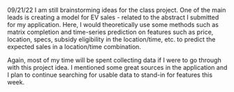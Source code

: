 09/21/22 
I am still brainstorming ideas for the class project. One of the main leads is creating a model for EV sales - related to the abstract I submitted for my application. Here, I would theoretically use some methods such as matrix completion and time-series prediction on features such as price, location, specs, subsidy eligibility in the location/time, etc. to predict the expected sales in a location/time combination. 

Again, most of my time will be spent collecting data if I were to go through with this project idea. I mentioned some great sources in the application and I plan to continue searching for usable data to stand-in for features this week.
